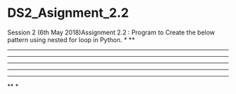 # DS2_Asignment_2.2
Session 2 (6th May 2018)Assignment 2.2 : Program to Create the below pattern using nested for loop in Python. 
*
**
***
****
*****
****
***
**
*
